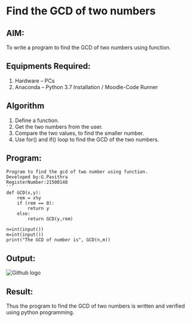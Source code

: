 # Find the GCD of two numbers

## AIM:
To write a program to find the GCD of two numbers using function.

## Equipments Required:
1. Hardware – PCs
2. Anaconda – Python 3.7 Installation / Moodle-Code Runner

## Algorithm
1. Define a function.
2. Get the two numbers from the user.
3. Compare the two values, to find the smaller number.
4. Use for() and if() loop to find the GCD of the two numbers.

## Program:
~~~
Program to find the gcd of two number using function.
Developed by:G.Pavithra
RegisterNumber:21500148
```
def GCD(x,y):
    rem = x%y
    if (rem == 0):
        return y
    else:
        return GCD(y,rem)
        
n=int(input())
m=int(input())
print("The GCD of number is", GCD(n,m))
~~~
## Output:
![Github logo](gcd_pyth.png)

## Result:
Thus the program to find the GCD of two numbers is written and verified using python programming.

